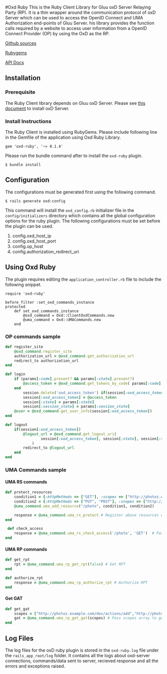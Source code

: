 #Oxd Ruby
This is the Ruby Client Library for Gluu oxD Server Relaying Party (RP). It is a thin wrapper around the communication protocol of oxD Server which can be used to access the OpenID Connect and UMA Authorization end-points of Gluu Server. his library provides the function calls required by a website to access user information from a OpenID Connect Provider (OP) by using the OxD as the RP.

[Github sources](https://github.com/GluuFederation/oxd-ruby)

[Rubygems](https://rubygems.org/gems/oxd-ruby)

[API Docs](http://www.rubydoc.info/gems/oxd-ruby)

## Installation
### Prerequisite
The Ruby Client library depends on Gluu oxD Server. Please see [this document](https://www.gluu.org/docs-oxd/2.4.4/oxdserver/install/) to install oxD Server.

### Install Instructions
The Ruby Client is installed using RubyGems. Please include following line in the Gemfile of the application using Oxd Ruby Library.

```
gem 'oxd-ruby', '~> 0.1.4'
```

Please run the bundle command after to install the `oxd-ruby` plugin.

```
$ bundle install
```

## Configuration
The configurations must be generated first using the following command.

```
$ rails generate oxd:config
```

This command will install the `oxd_config.rb` initializer file in the `config/initializers` directory which contains all the global configuration options for the ruby plugin. The following configurations must be set before the plugin can be used.

1. config.oxd_host_ip
2. config.oxd_host_port
3. config.op_host 
4. config.authorization_redirect_uri

## Using Oxd Ruby
The plugin requires editing the `application_controller.rb` file to include the following snippet.

```
require 'oxd-ruby'

before_filter :set_oxd_commands_instance
protected
    def set_oxd_commands_instance
        @oxd_command = Oxd::ClientOxdCommands.new
        @uma_command = Oxd::UMACommands.new
    end
```

### OP commands sample

```ruby
def register_site			
	@oxd_command.register_site 
	authorization_url = @oxd_command.get_authorization_url
	redirect_to authorization_url
end

def login
	if (params[:code].present? && params[:state].present?)
		@access_token = @oxd_command.get_tokens_by_code( params[:code], params[:scope].split("+"), params[:state]) 
	end
        session.delete('oxd_access_token') if(session[:oxd_access_token].present?)
    	session[:oxd_access_token] = @access_token
    	session[:state] = params[:state]
    	session[:session_state] = params[:session_state]
	@user = @oxd_command.get_user_info(session[:oxd_access_token]) 	
end

def logout
	if(session[:oxd_access_token])
		@logout_url = @oxd_command.get_logout_uri(
				session[:oxd_access_token], session[:state], session[:session_state]
			)
		redirect_to @logout_url
	end	    
end
```

### UMA Commands sample

#### UMA RS commands

```ruby
def protect_resources
	condition1 = {:httpMethods => ["GET"], :scopes => ["http://photoz.example.com/dev/actions/view"]}
	condition2 = {:httpMethods => ["PUT", "POST"], :scopes => ["http://photoz.example.com/dev/actions/add"]}
	@uma_command.uma_add_resource("/photo", condition1, condition2)

    response = @uma_command.uma_rs_protect # Register above resources with UMA RS
end

 def check_access
    response = @uma_command.uma_rs_check_access('/photo', 'GET')  # Pass the resource path and http method to check access
end
```

#### UMA RP commands

```ruby
def get_rpt
    rpt = @uma_command.uma_rp_get_rpt(false) # Get RPT
end

def authorize_rpt
	response = @uma_command.uma_rp_authorize_rpt # Authorize RPT
end
```
#### Get GAT

```ruby
def get_gat 
    scopes = ["http://photoz.example.com/dev/actions/add","http://photoz.example.com/dev/actions/view"]
	gat = @uma_command.uma_rp_get_gat(scopes) # Pass scopes array to get GAT
end
```

## Log Files
The log files for the oxD ruby plugin is stored in the `oxd-ruby.log` file under the `rails_app_root/log` folder. It contains all the logs about oxd-server connections, commands/data sent to server, recieved response and all the errors and exceptions raised.
